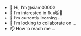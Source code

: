 - 👋 Hi, I’m @siam00000
- 👀 I’m interested in fk u😾🖕
- 🌱 I’m currently learning ...
- 💞️ I’m looking to collaborate on ...
- 📫 How to reach me ...

<!---
siam00000/siam00000 is a ✨ special ✨ repository because its `README.md` (this file) appears on your GitHub profile.
You can click the Preview link to take a look at your changes.
--->
